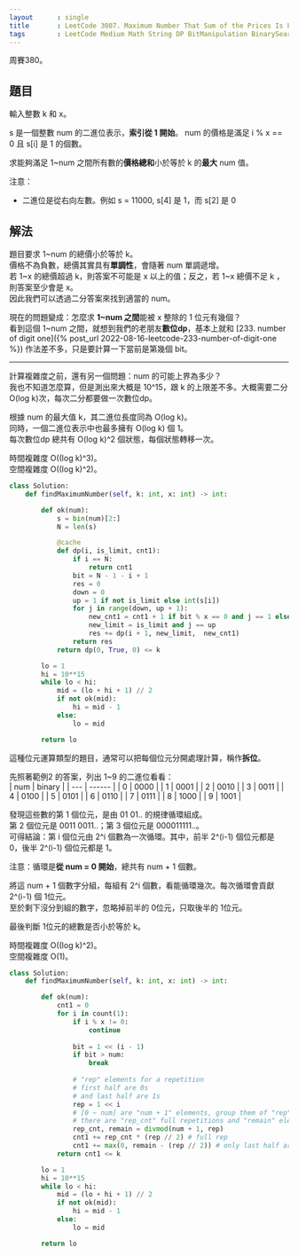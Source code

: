 ```yaml
---
layout      : single
title       : LeetCode 3007. Maximum Number That Sum of the Prices Is Less Than or Equal to K
tags        : LeetCode Medium Math String DP BitManipulation BinarySearch
---
```

周賽380。

## 題目

輸入整數 k 和 x。  

s 是一個整數 num 的二進位表示，**索引從 1 開始**。 num 的價格是滿足 i % x == 0 且 s[i] 是 1 的個數。  

求能夠滿足 1\~num 之間所有數的**價格總和**小於等於 k 的**最大** num 值。  

注意：  

- 二進位是從右向左數。例如 s = 11000, s[4] 是 1，而 s[2] 是 0  

## 解法

題目要求 1\~num 的總價小於等於 k。  
價格不為負數，總價其實具有**單調性**，會隨著 num 單調遞增。  
若 1\~x 的總價超過 k，則答案不可能是 x 以上的值；反之，若 1\~x 總價不足 k ，則答案至少會是 x。  
因此我們可以透過二分答案來找到適當的 num。  

現在的問題變成：怎麼求 **1\~num 之間**能被 x 整除的 1 位元有幾個？  
看到這個 1\~num 之間，就想到我們的老朋友**數位dp**，基本上就和 [233. number of digit one]({% post_url 2022-08-16-leetcode-233-number-of-digit-one %}) 作法差不多，只是要計算一下當前是第幾個 bit。  

---

計算複雜度之前，還有另一個問題：num 的可能上界為多少？  
我也不知道怎麼算，但是測出來大概是 10^15，跟 k 的上限差不多。大概需要二分 O(log k)次，每次二分都要做一次數位dp。  

根據 num 的最大值 k，其二進位長度同為 O(log k)。  
同時，一個二進位表示中也最多擁有 O(log k) 個 1。  
每次數位dp 總共有 O(log k)^2 個狀態，每個狀態轉移一次。  

時間複雜度 O((log k)^3)。  
空間複雜度 O((log k)^2)。  

```python
class Solution:
    def findMaximumNumber(self, k: int, x: int) -> int:

        def ok(num):
            s = bin(num)[2:]
            N = len(s)

            @cache
            def dp(i, is_limit, cnt1):
                if i == N:
                    return cnt1
                bit = N - 1 - i + 1
                res = 0
                down = 0
                up = 1 if not is_limit else int(s[i])
                for j in range(down, up + 1):
                    new_cnt1 = cnt1 + 1 if bit % x == 0 and j == 1 else cnt1
                    new_limit = is_limit and j == up
                    res += dp(i + 1, new_limit,  new_cnt1)
                return res
            return dp(0, True, 0) <= k

        lo = 1
        hi = 10**15
        while lo < hi:
            mid = (lo + hi + 1) // 2
            if not ok(mid):
                hi = mid - 1
            else:
                lo = mid

        return lo
```

這種位元運算類型的題目，通常可以把每個位元分開處理計算，稱作**拆位**。  

先照著範例2 的答案，列出 1\~9 的二進位看看：  
| num | binary |
| --- | ------ |
| 0   | 0000   |
| 1   | 0001   |
| 2   | 0010   |
| 3   | 0011   |
| 4   | 0100   |
| 5   | 0101   |
| 6   | 0110   |
| 7   | 0111   |
| 8   | 1000   |
| 9   | 1001   |

發現這些數的第 1 個位元，是由 01 01.. 的規律循環組成。  
第 2 個位元是 0011 0011..；第 3 個位元是 000011111..。  
可得結論：第 i 個位元由 2^i 個數為一次循環。其中，前半 2^(i-1) 個位元都是 0，後半 2^(i-1) 個位元都是 1。  

注意：循環是**從 num = 0 開始**，總共有 num + 1 個數。  

將這 num + 1 個數字分組，每組有 2^i 個數，看能循環幾次。每次循環會貢獻 2^(i-1) 個 1位元。  
至於剩下沒分到組的數字，忽略掉前半的 0位元，只取後半的 1位元。  

最後判斷 1位元的總數是否小於等於 k。  

時間複雜度 O((log k)^2)。  
空間複雜度 O(1)。  

```python
class Solution:
    def findMaximumNumber(self, k: int, x: int) -> int:

        def ok(num):
            cnt1 = 0
            for i in count(1):
                if i % x != 0:
                    continue
                    
                bit = 1 << (i - 1)
                if bit > num:
                    break
                
                # "rep" elements for a repetition
                # first half are 0s
                # and last half are 1s
                rep = 1 << i 
                # [0 ~ num] are "num + 1" elements, group them of "rep"
                # there are "rep_cnt" full repetitions and "remain" elements alone
                rep_cnt, remain = divmod(num + 1, rep)  
                cnt1 += rep_cnt * (rep // 2) # full rep
                cnt1 += max(0, remain - (rep // 2)) # only last half are 1s
            return cnt1 <= k

        lo = 1
        hi = 10**15
        while lo < hi:
            mid = (lo + hi + 1) // 2
            if not ok(mid):
                hi = mid - 1
            else:
                lo = mid

        return lo
```
